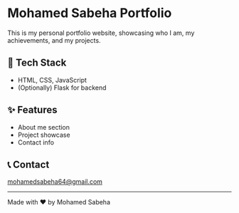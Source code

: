 # Mohamed Sabeha Portfolio

This is my personal portfolio website, showcasing who I am, my achievements, and my projects.

## 🚀 Tech Stack
- HTML, CSS, JavaScript
- (Optionally) Flask for backend

## ✨ Features
- About me section
- Project showcase
- Contact info

## 📞 Contact
mohamedsabeha64@gmail.com

---
Made with ❤️ by Mohamed Sabeha
